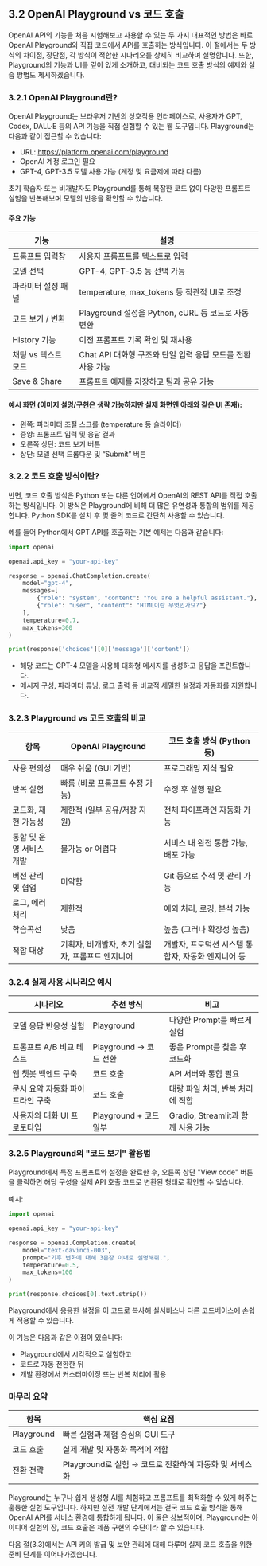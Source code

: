 ## 3.2 OpenAI Playground vs 코드 호출

OpenAI API의 기능을 처음 시험해보고 사용할 수 있는 두 가지 대표적인 방법은 바로 OpenAI Playground와 직접 코드에서 API를 호출하는 방식입니다. 이 절에서는 두 방식의 차이점, 장단점, 각 방식이 적합한 시나리오를 상세히 비교하며 설명합니다. 또한, Playground의 기능과 UI를 깊이 있게 소개하고, 대비되는 코드 호출 방식의 예제와 실습 방법도 제시하겠습니다.



### 3.2.1 OpenAI Playground란?

OpenAI Playground는 브라우저 기반의 상호작용 인터페이스로, 사용자가 GPT, Codex, DALL·E 등의 API 기능을 직접 실험할 수 있는 웹 도구입니다. Playground는 다음과 같이 접근할 수 있습니다:

- URL: https://platform.openai.com/playground
- OpenAI 계정 로그인 필요
- GPT-4, GPT-3.5 모델 사용 가능 (계정 및 요금제에 따라 다름)

초기 학습자 또는 비개발자도 Playground를 통해 복잡한 코드 없이 다양한 프롬프트 실험을 반복해보며 모델의 반응을 확인할 수 있습니다.

#### 주요 기능

| 기능                 | 설명 |
|----------------------|------|
| 프롬프트 입력창        | 사용자 프롬프트를 텍스트로 입력 |
| 모델 선택             | GPT-4, GPT-3.5 등 선택 가능 |
| 파라미터 설정 패널     | temperature, max_tokens 등 직관적 UI로 조정 |
| 코드 보기 / 변환      | Playground 설정을 Python, cURL 등 코드로 자동 변환 |
| History 기능         | 이전 프롬프트 기록 확인 및 재사용 |
| 채팅 vs 텍스트 모드   | Chat API 대화형 구조와 단일 입력 응답 모드를 전환 사용 가능 |
| Save & Share        | 프롬프트 예제를 저장하고 팀과 공유 가능 |

#### 예시 화면 (이미지 설명/구현은 생략 가능하지만 실제 화면엔 아래와 같은 UI 존재):

- 왼쪽: 파라미터 조절 스크롤 (temperature 등 슬라이더)
- 중앙: 프롬프트 입력 및 응답 결과
- 오른쪽 상단: 코드 보기 버튼
- 상단: 모델 선택 드롭다운 및 “Submit” 버튼



### 3.2.2 코드 호출 방식이란?

반면, 코드 호출 방식은 Python 또는 다른 언어에서 OpenAI의 REST API를 직접 호출하는 방식입니다. 이 방식은 Playground에 비해 더 많은 유연성과 통합의 범위를 제공합니다. Python SDK를 설치 후 몇 줄의 코드로 간단히 사용할 수 있습니다.

예를 들어 Python에서 GPT API를 호출하는 기본 예제는 다음과 같습니다:

```python
import openai

openai.api_key = "your-api-key"

response = openai.ChatCompletion.create(
    model="gpt-4",
    messages=[
        {"role": "system", "content": "You are a helpful assistant."},
        {"role": "user", "content": "HTML이란 무엇인가요?"}
    ],
    temperature=0.7,
    max_tokens=300
)

print(response['choices'][0]['message']['content'])
```

- 해당 코드는 GPT-4 모델을 사용해 대화형 메시지를 생성하고 응답을 프린트합니다.
- 메시지 구성, 파라미터 튜닝, 로그 출력 등 비교적 세밀한 설정과 자동화를 지원합니다.



### 3.2.3 Playground vs 코드 호출의 비교

| 항목                           | OpenAI Playground                                | 코드 호출 방식 (Python 등)                            |
|-------------------------------|--------------------------------------------------|------------------------------------------------------|
| 사용 편의성                   | 매우 쉬움 (GUI 기반)                             | 프로그래밍 지식 필요                                 |
| 반복 실험                     | 빠름 (바로 프롬프트 수정 가능)                   | 수정 후 실행 필요                                    |
| 코드화, 재현 가능성           | 제한적 (일부 공유/저장 지원)                     | 전체 파이프라인 자동화 가능                          |
| 통합 및 운영 서비스 개발      | 불가능 or 어렵다                                 | 서비스 내 완전 통합 가능, 배포 가능                   |
| 버전 관리 및 협업             | 미약함                                           | Git 등으로 추적 및 관리 가능                         |
| 로그, 에러 처리               | 제한적                                           | 예외 처리, 로깅, 분석 가능                            |
| 학습곡선                      | 낮음                                              | 높음 (그러나 확장성 높음)                            |
| 적합 대상                    | 기획자, 비개발자, 초기 실험자, 프롬프트 엔지니어 | 개발자, 프로덕션 시스템 통합자, 자동화 엔지니어 등    |



### 3.2.4 실제 사용 시나리오 예시

| 시나리오                          | 추천 방식              | 비고                                  |
|-----------------------------------|-------------------------|---------------------------------------|
| 모델 응답 반응성 실험              | Playground              | 다양한 Prompt를 빠르게 실험          |
| 프롬프트 A/B 비교 테스트           | Playground → 코드 전환 | 좋은 Prompt를 찾은 후 코드화         |
| 웹 챗봇 백엔드 구축                | 코드 호출               | API 서버와 통합 필요                  |
| 문서 요약 자동화 파이프라인 구축   | 코드 호출               | 대량 파일 처리, 반복 처리에 적합      |
| 사용자와 대화 UI 프로토타입         | Playground + 코드 일부  | Gradio, Streamlit과 함께 사용 가능    |



### 3.2.5 Playground의 "코드 보기" 활용법

Playground에서 특정 프롬프트와 설정을 완료한 후, 오른쪽 상단 "View code" 버튼을 클릭하면 해당 구성을 실제 API 호출 코드로 변환된 형태로 확인할 수 있습니다.

예시:

```python
import openai

openai.api_key = "your-api-key"

response = openai.Completion.create(
    model="text-davinci-003",
    prompt="기후 변화에 대해 3문장 이내로 설명해줘.",
    temperature=0.5,
    max_tokens=100
)

print(response.choices[0].text.strip())
```

Playground에서 응용한 설정을 이 코드로 복사해 실서비스나 다른 코드베이스에 손쉽게 적용할 수 있습니다.

이 기능은 다음과 같은 이점이 있습니다:

- Playground에서 시각적으로 실험하고
- 코드로 자동 전환한 뒤
- 개발 환경에서 커스터마이징 또는 반복 처리에 활용



### 마무리 요약

| 항목         | 핵심 요점 |
|--------------|-----------|
| Playground   | 빠른 실험과 체험 중심의 GUI 도구 |
| 코드 호출    | 실제 개발 및 자동화 목적에 적합 |
| 전환 전략    | Playground로 실험 → 코드로 전환하여 자동화 및 서비스화 |

Playground는 누구나 쉽게 생성형 AI를 체험하고 프롬프트를 최적화할 수 있게 해주는 훌륭한 실험 도구입니다. 하지만 실전 개발 단계에서는 결국 코드 호출 방식을 통해 OpenAI API를 서비스 환경에 통합하게 됩니다. 이 둘은 상보적이며, Playground는 아이디어 실험의 장, 코드 호출은 제품 구현의 수단이라 할 수 있습니다.



다음 절(3.3)에서는 API 키의 발급 및 보안 관리에 대해 다루며 실제 코드 호출을 위한 준비 단계를 이어나가겠습니다.